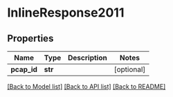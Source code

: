 # InlineResponse2011

## Properties
Name | Type | Description | Notes
------------ | ------------- | ------------- | -------------
**pcap_id** | **str** |  | [optional] 

[[Back to Model list]](../README.md#documentation-for-models) [[Back to API list]](../README.md#documentation-for-api-endpoints) [[Back to README]](../README.md)

